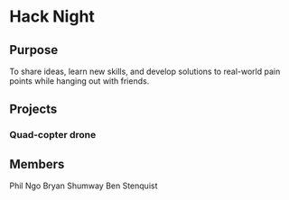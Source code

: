 Hack Night
==========

Purpose
-------

To share ideas, learn new skills, and develop solutions to real-world pain
points while hanging out with friends.

Projects
--------

### Quad-copter drone

Members
-------
Phil Ngo
Bryan Shumway
Ben Stenquist
